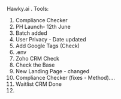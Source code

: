 Hawky.ai 
.
Tools:
1. Compliance Checker
2. PH Launch- 12th June 
3. Batch added
4. User Privacy - Date updated
5. Add Google Tags (Check)
6. .env
7. Zoho CRM Check
8. Check the Base
9. New Landing Page - changed
10. Compliance Checker (fixes - Method)....
11. Waitlist CRM Done
12. 
